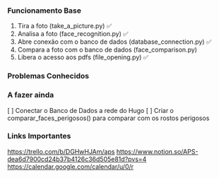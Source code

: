 ### Funcionamento Base
1. Tira a foto (take_a_picture.py) ✅
2. Analisa a foto (face_recognition.py) ✅
3. Abre conexão com o banco de dados (database_connection.py) ✅
4. Compara a foto com o banco de dados (face_comparison.py)
5. Libera o acesso aos pdfs (file_opening.py) ✅

### Problemas Conhecidos


### A fazer ainda
[ ] Conectar o Banco de Dados a rede do Hugo
[ ] Criar o comparar_faces_perigosos() para comparar com os rostos perigosos

### Links Importantes
https://trello.com/b/DGHwHJAm/aps
https://www.notion.so/APS-dea6d7900cd24b37b4126c36d505e81d?pvs=4
https://calendar.google.com/calendar/u/0/r